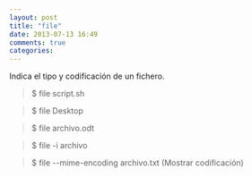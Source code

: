 ```yaml
---
layout: post
title: "file"
date: 2013-07-13 16:49
comments: true
categories: 
---
```

Indica el tipo y codificación de un fichero. 

>$ file script.sh

>$ file Desktop

>$ file archivo.odt

>$ file -i archivo

>$ file --mime-encoding archivo.txt (Mostrar codificación)

